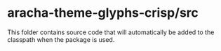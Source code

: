 # aracha-theme-glyphs-crisp/src

This folder contains source code that will automatically be added to the classpath when
the package is used.
